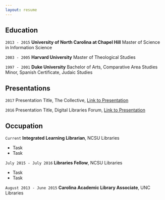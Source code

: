 ```yaml
---
layout: resume
---
```


## Education

`2013 - 2015`
__University of North Carolina at Chapel Hill__
Master of Science in Information Science

`2003 - 2005`
__Harvard University__
Master of Theological Studies

`1997 - 2001`
__Duke University__
Bachelor of Arts, Comparative Area Studies
Minor, Spanish
Certificate, Judaic Studies


## Presentations

`2017`
Presentation Title, The Collective, <a href="http://MyWebsite.tld/presentation1">Link to Presentation</a>

`2016`
Presentation Title, Digital Libraries Forum, <a href="http://MyWebsite.tld/presentation1">Link to Presentation</a>


## Occupation

`Current`
__Integrated Learning Librarian__, NCSU Libraries

- Task
- Task

`July 2015 - July 2016`
__Libraries Fellow__, NCSU Libraries

- Task
- Task

`August 2013 - June 2015`
__Carolina Academic Library Associate__, UNC Libraries


<!-- ### Footer

Last updated: May 2013 -->
